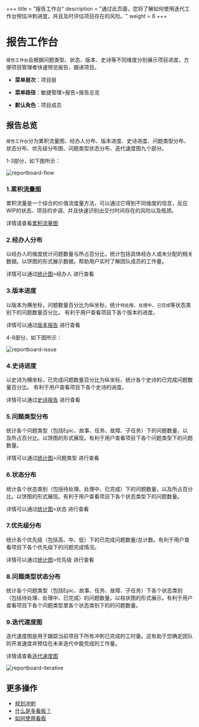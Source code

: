 ﻿+++
title = "报告工作台"
description = "通过此页面，您将了解如何使用迭代工作台预估冲刺进度，并且及时评估项目存在的风险。"
weight = 8
+++

# 报告工作台

`报告工作台`会根据问题类型、状态、版本、史诗等不同维度分别展示项目进度，方便项目管理者快速预览报告，跟进项目。

- **菜单层次**：项目层

- **菜单路径**：敏捷管理>报告>报告总览

- **默认角色**：项目成员

## 报告总览

`报告工作台`分为累积流量图、经办人分布、版本进度、史诗进度、问题类型分布、状态分布、优先级分布图、问题类型状态分布、迭代速度图九个部分。

1-3部分，如下图所示：

![reportboard-flow](/docs/user-guide/agile/report/img/reportboard-flow.png)

### 1.累积流量图
     
累积流量是一个综合的价值流度量方法，可以通过它得到不同维度的信息，反应WIP的状态、项目的步调、并且快速识别出交付时间存在的风险以及瓶颈。

详情请查看[累积流量图](../../../report/agile-report/cumulative-flow/)

### 2.经办人分布

以经办人的维度统计问题数量与所占百分比，统计包括具体经办人或未分配的相关数据。以饼图的形式展示数据。帮助用户实时了解团队成员的工作量。

详情可以通过[统计图](../../../report/agile-report/statistical)>经办人 进行查看

### 3.版本进度

以版本为横坐标，问题数量百分比为纵坐标，统计`待处理`、`处理中`、`已完成`等状态类别下的问题数量百分比。 有利于用户查看项目下各个版本的进度。

详情可以通过[版本报告](../../../report/agile-report//version-report) 进行查看

4-8部分，如下图所示：

![reportboard-issue](/docs/user-guide/agile/report/img/reportboard-issue.png)

### 4.史诗进度
    
以史诗为横坐标，已完成问题数量百分比为纵坐标，统计各个史诗的已完成问题数量百分比。 有利于用户查看项目下各个史诗的进度。

详情可以通过[史诗报告](../../../report/agile-report//epic-report) 进行查看

### 5.问题类型分布

统计各个问题类型（包括Epic、故事、任务、故障、子任务）下的问题数量，以及所占百分比。以饼图的形式展现。有利于用户查看项目下各个问题类型下的问题数量。

详情可以通过[统计图](../../../report/agile-report//statistical)>问题类型 进行查看

### 6.状态分布

统计各个状态类别（包括待处理、处理中、已完成）下的问题数量，以及所占百分比。以饼图的形式展现。有利于用户查看项目下各个状态类型下的问题数量。

详情可以通过[统计图](../../../report/agile-report//statistical)>状态 进行查看

### 7.优先级分布

统计各个优先级（包括高、中、低）下的已完成问题数量/总计数。有利于用户查看项目下各个优先级下的问题完成情况。

详情可以通过[统计图](../../../report/agile-report//statistical)>优先级 进行查看

### 8.问题类型状态分布

统计各个问题类型（包括Epic、故事、任务、故障、子任务）下各个状态类别（包括待处理、处理中、已完成）的问题数量。以柱状图的形式展示。有利于用户查看项目下各个问题类型里各个状态类别下的的问题数量。

### 9.迭代速度图

迭代速度图是用于跟踪当前项目下所有冲刺已完成的工时量。这有助于您确定团队的开发速度并预估在未来迭代中能完成的工作量。

详情请查看[迭代速度图](../../../report/agile-report//iterative-chart/)

![reportboard-iterative](/docs/user-guide/agile/report/img/reportboard-iterative.png)

## 更多操作

- [规划冲刺](../../backlog/sprint)
- [什么是多看板？](../../sprint/kanban)
- [如何使用看板](../../sprint/manage-kanban)





